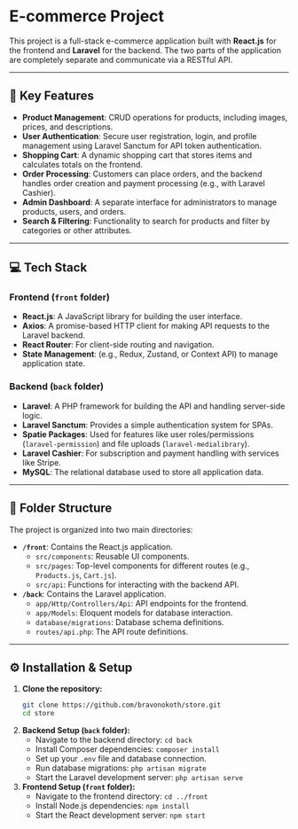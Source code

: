 
# E-commerce Project

This project is a full-stack e-commerce application built with **React.js** for the frontend and **Laravel** for the backend. The two parts of the application are completely separate and communicate via a RESTful API.

-----

## 🚀 Key Features

  * **Product Management**: CRUD operations for products, including images, prices, and descriptions.
  * **User Authentication**: Secure user registration, login, and profile management using Laravel Sanctum for API token authentication.
  * **Shopping Cart**: A dynamic shopping cart that stores items and calculates totals on the frontend.
  * **Order Processing**: Customers can place orders, and the backend handles order creation and payment processing (e.g., with Laravel Cashier).
  * **Admin Dashboard**: A separate interface for administrators to manage products, users, and orders.
  * **Search & Filtering**: Functionality to search for products and filter by categories or other attributes.

-----

## 💻 Tech Stack

### Frontend (`front` folder)

  * **React.js**: A JavaScript library for building the user interface.
  * **Axios**: A promise-based HTTP client for making API requests to the Laravel backend.
  * **React Router**: For client-side routing and navigation.
  * **State Management**: (e.g., Redux, Zustand, or Context API) to manage application state.

### Backend (`back` folder)

  * **Laravel**: A PHP framework for building the API and handling server-side logic.
  * **Laravel Sanctum**: Provides a simple authentication system for SPAs.
  * **Spatie Packages**: Used for features like user roles/permissions (`laravel-permission`) and file uploads (`laravel-medialibrary`).
  * **Laravel Cashier**: For subscription and payment handling with services like Stripe.
  * **MySQL**: The relational database used to store all application data.

-----

## 📂 Folder Structure

The project is organized into two main directories:

  * **`/front`**: Contains the React.js application.
      * `src/components`: Reusable UI components.
      * `src/pages`: Top-level components for different routes (e.g., `Products.js`, `Cart.js`).
      * `src/api`: Functions for interacting with the backend API.
  * **`/back`**: Contains the Laravel application.
      * `app/Http/Controllers/Api`: API endpoints for the frontend.
      * `app/Models`: Eloquent models for database interaction.
      * `database/migrations`: Database schema definitions.
      * `routes/api.php`: The API route definitions.

-----

## ⚙️ Installation & Setup

1.  **Clone the repository:**
    ```bash
    git clone https://github.com/bravonokoth/store.git
    cd store
    ```
2.  **Backend Setup (`back` folder):**
      * Navigate to the backend directory: `cd back`
      * Install Composer dependencies: `composer install`
      * Set up your `.env` file and database connection.
      * Run database migrations: `php artisan migrate`
      * Start the Laravel development server: `php artisan serve`
3.  **Frontend Setup (`front` folder):**
      * Navigate to the frontend directory: `cd ../front`
      * Install Node.js dependencies: `npm install`
      * Start the React development server: `npm start`